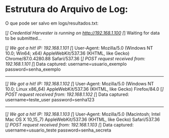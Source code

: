 # Estrutura do Arquivo de Log: 

O que pode ser salvo em logs/resultados.txt: 


[*] Credential Harvester is running on http://192.168.1.100
[*] Waiting for data to be submitted...

[*] We got a hit! IP: 192.168.1.101
[*] User-Agent: Mozilla/5.0 (Windows NT 10.0; Win64; x64) AppleWebKit/537.36 (KHTML, like Gecko) Chrome/87.0.4280.88 Safari/537.36
[*] POST request received from: 192.168.1.101
[*] Data captured:
username=usuario_exemplo
password=senha_exemplo 


________________________________________


[*] We got a hit! IP: 192.168.1.102
[*] User-Agent: Mozilla/5.0 (Windows NT 10.0; Linux x86_64) AppleWebKit/537.36 (KHTML, like Gecko) Firefox/84.0
[*] POST request received from: 192.168.1.102
[*] Data captured:
username=teste_user
password=senha123


_______________________________________



[*] We got a hit! IP: 192.168.1.103
[*] User-Agent: Mozilla/5.0 (Macintosh; Intel Mac OS X 10_15_7) AppleWebKit/537.36 (KHTML, like Gecko) Safari/537.36
[*] POST request received from: 192.168.1.103
[*] Data captured:
username=usuario_teste
password=senha_secreta   






